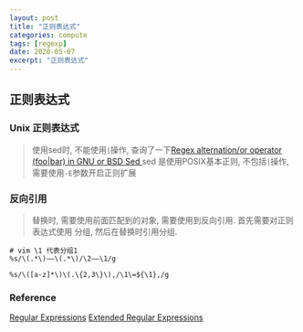 ```yaml
---
layout: post
title: "正则表达式"
categories: compute
tags: [regexp]
date: 2020-05-07
excerpt: "正则表达式"
---
```


## 正则表达式

### Unix 正则表达式

> 使用sed时, 不能使用`|`操作, 查询了一下[Regex alternation/or operator (foo|bar) in GNU or BSD Sed
](https://unix.stackexchange.com/questions/145402/regex-alternation-or-operator-foobar-in-gnu-or-bsd-sed)
> sed 是使用POSIX基本正则, 不包括`|`操作, 需要使用`-E`参数开启正则扩展


### 反向引用

> 替换时, 需要使用前面匹配到的对象, 需要使用到反向引用. 首先需要对正则表达式使用
> 分组, 然后在替换时引用分组.
>

    # vim \1 代表分组1
    %s/\(.*\)——\(.*\)/\2——\1/g

    %s/\([a-z]*\)\(.\{2,3\}\),/\1\=${\1},/g

### Reference
[Regular Expressions](https://pubs.opengroup.org/onlinepubs/9699919799/basedefs/V1_chap09.html#tag_09_03)
[Extended Regular Expressions](http://pubs.opengroup.org/onlinepubs/9699919799/basedefs/V1_chap09.html#tag_09_04_03)
